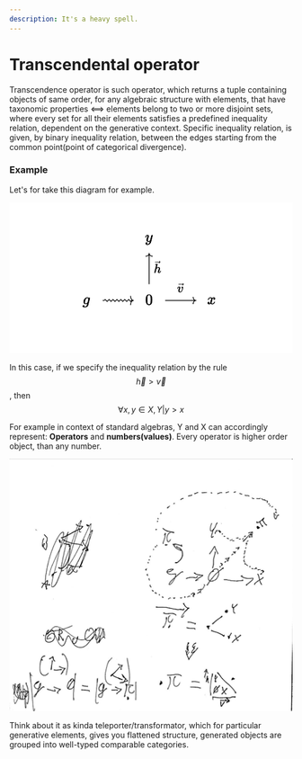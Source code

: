 ```yaml
---
description: It's a heavy spell.
---
```


# Transcendental operator

Transcendence operator is such operator, which returns a tuple containing objects of same order, for any algebraic structure with elements, that have taxonomic properties <==> elements belong to two or more disjoint sets, where every set for all their elements satisfies a predefined inequality relation, dependent on the generative context. Specific inequality relation, is given, by binary inequality relation, between the edges starting from the common point(point of categorical divergence).

### Example

Let's for take this diagram for example.

![](<.gitbook/assets/Screen Shot 2021-12-15 at 20.42.45.png>)

In this case, if we specify the inequality relation by the rule  $$\vec{h} > \vec{v}$$, then $$\forall{x,y} \in X, Y | y > x$$ &#x20;

For example in context of standard algebras, Y and X can accordingly represent: **Operators** and **numbers(values)**. Every operator is higher order object, than any number.

![Sorry, I'm kinda disabled when it comes to handwriting lol](.gitbook/assets/0.jpg)

Think about it as kinda teleporter/transformator, which for particular generative elements, gives you flattened structure, generated objects are grouped into well-typed comparable categories. &#x20;
